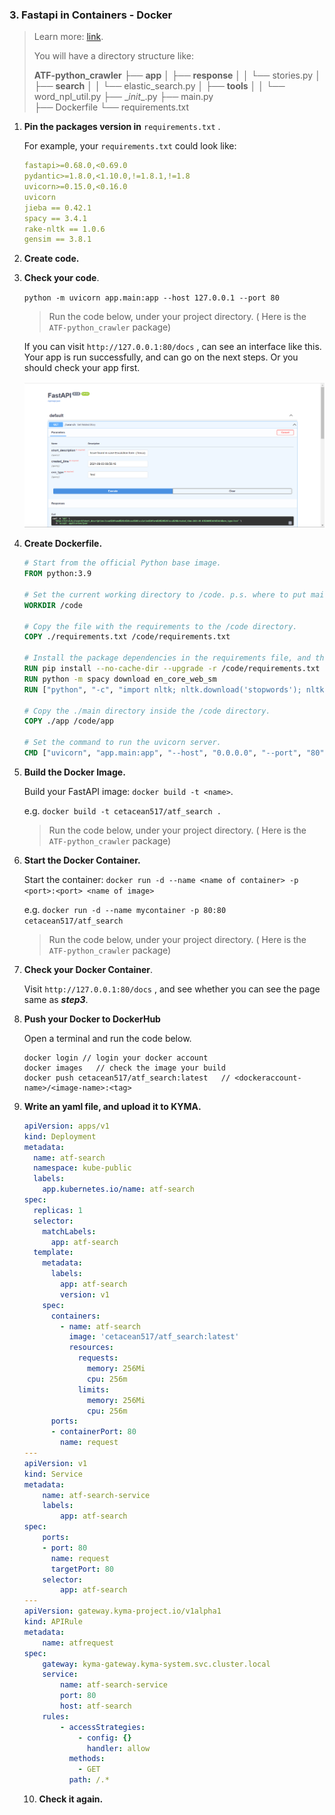 ### 3. Fastapi in Containers - Docker

> Learn more: [link](https://fastapi.tiangolo.com/deployment/docker/).
>
> You will have a directory structure like:
>
> **ATF-python_crawler**
> ├── **app**
> │	├── **response**
> │	│    └── stories.py
> │	├── **search**
> │	│    └── elastic_search.py
> │	├── **tools**
> │	│    └── word_npl_util.py
> ├── \__init__.py
> ├── main.py   
> ├── Dockerfile
> └── requirements.txt

1. **Pin the packages version in** `requirements.txt` .

   For example, your `requirements.txt` could look like:

   ```yaml
   fastapi>=0.68.0,<0.69.0
   pydantic>=1.8.0,<1.10.0,!=1.8.1,!=1.8
   uvicorn>=0.15.0,<0.16.0
   uvicorn
   jieba == 0.42.1
   spacy == 3.4.1
   rake-nltk == 1.0.6
   gensim == 3.8.1
   ```

2. **Create code.**

3. **Check your code**.

   `python -m uvicorn app.main:app --host 127.0.0.1 --port 80`

   > Run the code below, under your project directory. ( Here is the `ATF-python_crawler` package)

    If you can visit `http://127.0.0.1:80/docs` , can see an interface like this. Your app is run successfully, and can go on the next steps. Or you should check your app first.

   ![image-20220914142444957](Notepic/image-20220914142444957.png)

4. **Create Dockerfile.** 

   ```dockerfile
   # Start from the official Python base image.
   FROM python:3.9
   
   # Set the current working directory to /code. p.s. where to put main, and requirements.txt
   WORKDIR /code
   
   # Copy the file with the requirements to the /code directory.
   COPY ./requirements.txt /code/requirements.txt
   
   # Install the package dependencies in the requirements file, and those needed for the nlp.
   RUN pip install --no-cache-dir --upgrade -r /code/requirements.txt
   RUN python -m spacy download en_core_web_sm
   RUN ["python", "-c", "import nltk; nltk.download('stopwords'); nltk.download('punkt')"]
   
   # Copy the ./main directory inside the /code directory.
   COPY ./app /code/app
   
   # Set the command to run the uvicorn server.
   CMD ["uvicorn", "app.main:app", "--host", "0.0.0.0", "--port", "80"]
   ```

5. **Build the Docker Image.**

   Build your FastAPI image: `docker build -t <name>`. 

   e.g. `docker build -t cetacean517/atf_search .`

   > Run the code below, under your project directory. ( Here is the `ATF-python_crawler` package)

6. **Start the Docker Container.** 

   Start the container: `docker run -d --name <name of container> -p <port>:<port> <name of image>`

   e.g. `docker run -d --name mycontainer -p 80:80 cetacean517/atf_search`

   > Run the code below, under your project directory. ( Here is the `ATF-python_crawler` package)

7. **Check your Docker Container**.

   Visit `http://127.0.0.1:80/docs` , and see whether you can see the page same as ***step3***.

8. **Push your Docker to DockerHub**

   Open a terminal and run the code below.

   ```
   docker login	// login your docker account
   docker images   // check the image your build 
   docker push cetacean517/atf_search:latest   // <dockeraccount-name>/<image-name>:<tag>
   ```

9. **Write an yaml file, and upload it to KYMA.**

   ```yaml
   apiVersion: apps/v1
   kind: Deployment
   metadata:
     name: atf-search
     namespace: kube-public
     labels:
       app.kubernetes.io/name: atf-search
   spec:
     replicas: 1
     selector:
       matchLabels:
         app: atf-search
     template:
       metadata:
         labels:
           app: atf-search
           version: v1
       spec:
         containers:
           - name: atf-search
             image: 'cetacean517/atf_search:latest'
             resources:
               requests:
                 memory: 256Mi
                 cpu: 256m
               limits:
                 memory: 256Mi
                 cpu: 256m
         ports:
         - containerPort: 80
           name: request
   ---
   apiVersion: v1
   kind: Service
   metadata:
       name: atf-search-service
       labels:
           app: atf-search
   spec:
       ports:
       - port: 80
         name: request
         targetPort: 80
       selector:
           app: atf-search
   ---
   apiVersion: gateway.kyma-project.io/v1alpha1
   kind: APIRule
   metadata:
       name: atfrequest
   spec:
       gateway: kyma-gateway.kyma-system.svc.cluster.local
       service:
           name: atf-search-service
           port: 80
           host: atf-search
       rules:
           - accessStrategies:
               - config: {}
                 handler: allow
             methods:
               - GET
             path: /.*
   ```

   10. **Check it again.**